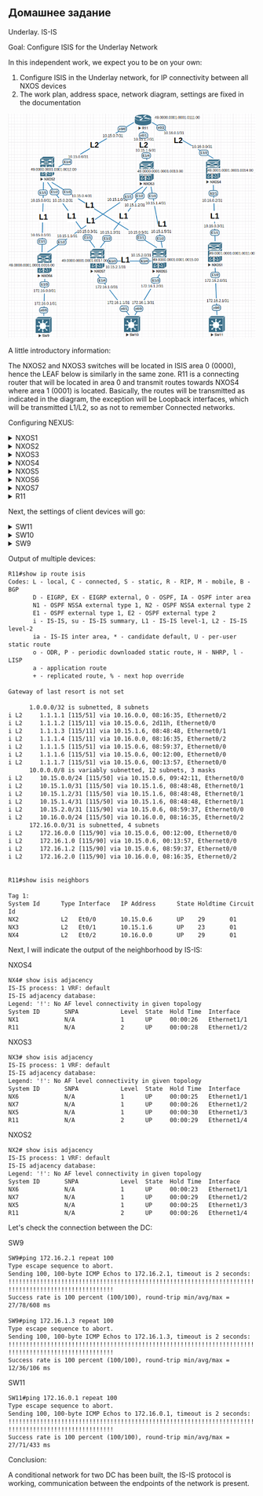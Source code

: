 ## Домашнее задание

Underlay. IS-IS

Goal: Configure ISIS for the Underlay Network

In this independent work, we expect you to be on your own:

1. Configure ISIS in the Underlay network, for IP connectivity between all NXOS devices
2. The work plan, address space, network diagram, settings are fixed in the documentation

![](./img/Schema.png)

A little introductory information:

The NXOS2 and NXOS3 switches will be located in ISIS area 0 (0000), hence the LEAF below is similarly in the same zone. R11 is a connecting router that will be located in area 0 and transmit routes towards NXOS4 where area 1 (0001) is located.  Basically, the routes will be transmitted as indicated in the diagram, the exception will be Loopback interfaces, which will be transmitted L1/L2, so as not to remember Connected networks.

Configuring NEXUS:

<details>
<summary>NXOS1</summary>
<pre><code>
configure terminal
hostname NX1
!
feature isis
!
router isis 1
  net 49.0001.0001.0001.0011.00
  is-type level-1
  log-adjacency-changes
!
no ip domain-lookup
!
interface Ethernet1/1
  no switchport
  ip address 10.16.0.3/31
  isis network point-to-point
  isis circuit-type level-1
  ip router isis 1
  no shutdown
!
interface Ethernet1/2
  no switchport
  ip address 172.16.2.0/31
  default isis passive-interface 
  isis network point-to-point
  isis circuit-type level-1
  ip router isis 1
  no shutdown
!
interface loopback0
  ip address 1.1.1.1/32
  isis circuit-type level-1
  ip router isis 1
!
end
copy run star
</code></pre>
</details>

<details>
<summary>NXOS2</summary>
<pre><code>
configure terminal
hostname NX2
!
feature isis
!
router isis 1
  net 49.0000.0001.0001.0012.00
  distribute level-1 into level-2 all
  summary-address 10.15.0.0/24 level-1-2
  is-type level-1-2
  log-adjacency-changes
!
no ip domain-lookup
!
interface Ethernet1/1
  no switchport
  ip address 10.15.0.0/31
  isis network point-to-point
  isis circuit-type level-1
  ip router isis 1
  no shutdown
!
interface Ethernet1/2
  no switchport
  ip address 10.15.0.2/31
  isis network point-to-point
  isis circuit-type level-1
  ip router isis 1
  no shutdown
!
interface Ethernet1/3
  no switchport
  ip address 10.15.0.4/31
  isis network point-to-point
  isis circuit-type level-1
  ip router isis 1
  no shutdown
!
interface Ethernet1/4
  no switchport
  ip address 10.15.0.6/31
  isis network point-to-point
  isis circuit-type level-2
  ip router isis 1
  no shutdown
!
interface loopback0
  ip address 1.1.1.2/32
  isis circuit-type level-2
  ip router isis 1
!
end
copy run star
</code></pre>
</details>

<details>
<summary>NXOS3</summary>
<pre><code>
configure terminal 
hostname NX3
!
feature isis
!
router isis 1
  net 49.0000.0001.0001.0013.00
  is-type level-1-2
  distribute level-1 into level-2 all
  summary-address 10.15.1.0/24 level-1-2
  log-adjacency-changes
!
no ip domain-lookup
!
interface Ethernet1/1
  no switchport
  ip address 10.15.1.0/31
  isis network point-to-point
  isis circuit-type level-1
  ip router isis 1
  no shutdown
!
interface Ethernet1/2
  no switchport
  ip address 10.15.1.2/31
  isis network point-to-point
  isis circuit-type level-1
  ip router isis 1
  no shutdown
!
interface Ethernet1/3
  no switchport
  ip address 10.15.1.4/31
  isis network point-to-point
  isis circuit-type level-1
  ip router isis 1
  no shutdown
!
interface Ethernet1/4
  no switchport
  ip address 10.15.1.6/31
  isis network point-to-point
  isis circuit-type level-2
  ip router isis 1
  no shutdown
!
interface loopback0
  ip address 1.1.1.3/32
  isis circuit-type level-2
  ip router isis 1
!
end
copy run star
</code></pre>
</details>

<details>
<summary>NXOS4</summary>
<pre><code>
configure terminal
hostname NX4
!
no feature isis
feature isis
!
router isis 1
  net 49.0001.0001.0001.0014.00
  distribute level-1 into level-2 all
  summary-address 10.16.0.0/24 level-1-2
  is-type level-1-2
  log-adjacency-changes
!
no ip domain-lookup
!
interface Ethernet1/1
  no switchport
  ip address 10.16.0.2/31
  isis network point-to-point
  isis circuit-type level-1
  ip router isis 1
  no shutdown
!
interface Ethernet1/2
  no switchport
  ip address 10.16.0.0/31
  isis network point-to-point
  isis circuit-type level-2
  ip router isis 1
  no shutdown
!
interface loopback0
  ip address 1.1.1.4/32
  isis circuit-type level-1
  ip router isis 1
!
end
copy run star
</code></pre>
</details>

<details>
<summary>NXOS5</summary>
<pre><code>
configure terminal 
hostname NX5
!
no feature isis
feature isis
!
router isis 1
  net 49.0000.0001.0001.0015.00
  is-type level-1
  log-adjacency-changes
!
ip domain-lookup
!
interface Ethernet1/1
  no switchport
  ip address 10.15.0.5/31
  isis network point-to-point
  isis circuit-type level-1
  ip router isis 1
  no shutdown
!
interface Ethernet1/2
  no switchport
  ip address 10.15.1.5/31
  isis network point-to-point
  isis circuit-type level-1
  ip router isis 1
  no shutdown
!
interface Ethernet1/3
  no switchport
  ip address 172.16.1.2/31
  default isis passive-interface 
  isis network point-to-point
  isis circuit-type level-1
  ip router isis 1
  no shutdown
!
interface Ethernet1/4
  no switchport
  ip address 10.15.2.0/31
  isis network point-to-point
  isis circuit-type level-1
  ip router isis 1
  no shutdown
!
interface loopback0
  ip address 1.1.1.5/32
  isis circuit-type level-1
  ip router isis 1
!
end
copy run star 
</code></pre>
</details>

<details>
<summary>NXOS6</summary>
<pre><code>
configure terminal
hostname NX6
!
no feature isis
feature isis
!
router isis 1
  net 49.0000.0001.0001.0016.00
  is-type level-1
  log-adjacency-changes
!
no ip domain-lookup
!
interface Ethernet1/1
  no switchport
  ip address 10.15.0.1/31
  isis network point-to-point
  isis circuit-type level-1
  ip router isis 1
  no shutdown
!
interface Ethernet1/2
  no switchport
  ip address 10.15.1.1/31
  isis network point-to-point
  isis circuit-type level-1
  ip router isis 1
  no shutdown
!
interface Ethernet1/3
  no switchport
  ip address 172.16.0.0/31
  default isis passive-interface 
  isis network point-to-point
  isis circuit-type level-1
  ip router isis 1
  no shutdown
!
interface loopback0
  ip address 1.1.1.6/32
  isis circuit-type level-1-2
  ip router isis 1
!
end
copy run star 
</code></pre>
</details>

<details>
<summary>NXOS7</summary>
<pre><code>
configure terminal
hostname NX7
!
no feature isis
feature isis
!
router isis 1
  net 49.0000.0001.0001.0017.00
  is-type level-1
  log-adjacency-changes
!
no ip domain-lookup
!
interface Ethernet1/1
  no switchport
  ip address 10.15.0.3/31
  isis network point-to-point
  isis circuit-type level-1
  ip router isis 1
  no shutdown
!
interface Ethernet1/2
  no switchport
  ip address 10.15.1.3/31
  isis network point-to-point
  isis circuit-type level-1
  ip router isis 1
  no shutdown
!
interface Ethernet1/3
  no switchport
  ip address 10.15.2.1/31
  isis network point-to-point
  isis circuit-type level-1
  ip router isis 1
  no shutdown
!
interface Ethernet1/4
  no switchport
  ip address 172.16.1.0/31
  default isis passive-interface
  isis network point-to-point
  isis circuit-type level-1
  ip router isis 1
  no shutdown
!
interface loopback0
  ip address 1.1.1.7/32
  isis circuit-type level-1
  ip router isis 1
!
end
copy run star 
</code></pre>
</details>

<details>
<summary>R11</summary>
<pre><code>
enable
configure terminal
!
hostname R11
!
no ip domain lookup
!
interface Loopback0
 no shutdown
 ip address 1.1.1.11 255.255.255.255
 ip router isis 1
 isis circuit-type level-2-only
!
interface Ethernet0/0
 no shutdown
 ip address 10.15.0.7 255.255.255.254
 ip router isis 1
 isis circuit-type level-2-only
 isis network point-to-point 
!
interface Ethernet0/1
 no shutdown
 ip address 10.15.1.7 255.255.255.254
 ip router isis 1
 isis circuit-type level-2-only
 isis network point-to-point 
!
interface Ethernet0/2
 no shutdown
 ip address 10.16.0.1 255.255.255.254
 ip router isis 1
 isis circuit-type level-2-only
 isis network point-to-point 
!
interface Ethernet0/3
 no shutdown
 no ip address
 shutdown
!
router isis 1
 net 49.0000.0001.0001.0111.00
 is-type level-2-only
 metric-style wide
 log-adjacency-changes
!
line con 0
 exec-timeout 0 0
!
end
copy run star 
</code></pre>
</details>

Next, the settings of client devices will go:

<details>
<summary>SW11</summary>
<pre><code>
enable
configure terminal
!
host SW11
line con 0
exec-t 0 0
exit
no ip domain loo
!
interface e0/0
no sw
ip addr 172.16.2.1 255.255.255.254
duplex full
no sh
exit
!
ip route 0.0.0.0 0.0.0.0 172.16.2.0 
end
wr
</code></pre>
</details>

<details>
<summary>SW10</summary>
<pre><code>
enable
configure terminal
!
host SW10
line con 0
exec-t 0 0
exit
no ip domain loo
!
interface e0/0
no sw
ip addr 172.16.1.3 255.255.255.254
duplex full
no sh
exit
!
interface e0/1
no sw
ip addr 172.16.1.1 255.255.255.254
duplex full
no sh
exit
!
ip sla 1
icmp-echo 172.16.1.2 source-interface e0/0
frequency 10
ip sla schedule 1 start-time now life forever 
track 1 ip sla 1 reachability
ip route 0.0.0.0 0.0.0.0 172.16.1.2 track 1
!
ip route 0.0.0.0 0.0.0.0 172.16.1.0 10
end
wr
</code></pre>
</details>

<details>
<summary>SW9</summary>
<pre><code>
enable
configure terminal
!
host SW9
line con 0
exec-t 0 0
exit
no ip domain loo
!
interface e0/0
no sw
ip addr 172.16.0.1 255.255.255.254
duplex full
no sh
exit
!
ip route 0.0.0.0 0.0.0.0 172.16.0.0 
end
wr
</code></pre>
</details>

Output of multiple devices:

```
R11#show ip route isis 
Codes: L - local, C - connected, S - static, R - RIP, M - mobile, B - BGP
       D - EIGRP, EX - EIGRP external, O - OSPF, IA - OSPF inter area 
       N1 - OSPF NSSA external type 1, N2 - OSPF NSSA external type 2
       E1 - OSPF external type 1, E2 - OSPF external type 2
       i - IS-IS, su - IS-IS summary, L1 - IS-IS level-1, L2 - IS-IS level-2
       ia - IS-IS inter area, * - candidate default, U - per-user static route
       o - ODR, P - periodic downloaded static route, H - NHRP, l - LISP
       a - application route
       + - replicated route, % - next hop override

Gateway of last resort is not set

      1.0.0.0/32 is subnetted, 8 subnets
i L2     1.1.1.1 [115/51] via 10.16.0.0, 08:16:35, Ethernet0/2
i L2     1.1.1.2 [115/11] via 10.15.0.6, 2d11h, Ethernet0/0
i L2     1.1.1.3 [115/11] via 10.15.1.6, 08:48:48, Ethernet0/1
i L2     1.1.1.4 [115/11] via 10.16.0.0, 08:16:35, Ethernet0/2
i L2     1.1.1.5 [115/51] via 10.15.0.6, 08:59:37, Ethernet0/0
i L2     1.1.1.6 [115/51] via 10.15.0.6, 00:12:00, Ethernet0/0
i L2     1.1.1.7 [115/51] via 10.15.0.6, 00:13:57, Ethernet0/0
      10.0.0.0/8 is variably subnetted, 12 subnets, 3 masks
i L2     10.15.0.0/24 [115/50] via 10.15.0.6, 09:42:11, Ethernet0/0
i L2     10.15.1.0/31 [115/50] via 10.15.1.6, 08:48:48, Ethernet0/1
i L2     10.15.1.2/31 [115/50] via 10.15.1.6, 08:48:48, Ethernet0/1
i L2     10.15.1.4/31 [115/50] via 10.15.1.6, 08:48:48, Ethernet0/1
i L2     10.15.2.0/31 [115/90] via 10.15.0.6, 08:59:37, Ethernet0/0
i L2     10.16.0.0/24 [115/50] via 10.16.0.0, 08:16:35, Ethernet0/2
      172.16.0.0/31 is subnetted, 4 subnets
i L2     172.16.0.0 [115/90] via 10.15.0.6, 00:12:00, Ethernet0/0
i L2     172.16.1.0 [115/90] via 10.15.0.6, 00:13:57, Ethernet0/0
i L2     172.16.1.2 [115/90] via 10.15.0.6, 08:59:37, Ethernet0/0
i L2     172.16.2.0 [115/90] via 10.16.0.0, 08:16:35, Ethernet0/2


R11#show isis neighbors 

Tag 1:
System Id      Type Interface   IP Address      State Holdtime Circuit Id
NX2            L2   Et0/0       10.15.0.6       UP    29       01
NX3            L2   Et0/1       10.15.1.6       UP    23       01
NX4            L2   Et0/2       10.16.0.0       UP    29       01
```

Next, I will indicate the output of the neighborhood by IS-IS:

NXOS4

```
NX4# show isis adjacency 
IS-IS process: 1 VRF: default
IS-IS adjacency database:
Legend: '!': No AF level connectivity in given topology
System ID       SNPA            Level  State  Hold Time  Interface
NX1             N/A             1      UP     00:00:26   Ethernet1/1
R11             N/A             2      UP     00:00:28   Ethernet1/2
```

NXOS3

```
NX3# show isis adjacency 
IS-IS process: 1 VRF: default
IS-IS adjacency database:
Legend: '!': No AF level connectivity in given topology
System ID       SNPA            Level  State  Hold Time  Interface
NX6             N/A             1      UP     00:00:25   Ethernet1/1
NX7             N/A             1      UP     00:00:26   Ethernet1/2
NX5             N/A             1      UP     00:00:30   Ethernet1/3
R11             N/A             2      UP     00:00:29   Ethernet1/4
```

NXOS2

```
NX2# show isis adjacency 
IS-IS process: 1 VRF: default
IS-IS adjacency database:
Legend: '!': No AF level connectivity in given topology
System ID       SNPA            Level  State  Hold Time  Interface
NX6             N/A             1      UP     00:00:23   Ethernet1/1
NX7             N/A             1      UP     00:00:29   Ethernet1/2
NX5             N/A             1      UP     00:00:25   Ethernet1/3
R11             N/A             2      UP     00:00:26   Ethernet1/4
```

Let's check the connection between the DC:

SW9

```
SW9#ping 172.16.2.1 repeat 100
Type escape sequence to abort.
Sending 100, 100-byte ICMP Echos to 172.16.2.1, timeout is 2 seconds:
!!!!!!!!!!!!!!!!!!!!!!!!!!!!!!!!!!!!!!!!!!!!!!!!!!!!!!!!!!!!!!!!!!!!!!
!!!!!!!!!!!!!!!!!!!!!!!!!!!!!!
Success rate is 100 percent (100/100), round-trip min/avg/max = 27/78/608 ms

SW9#ping 172.16.1.3 repeat 100
Type escape sequence to abort.
Sending 100, 100-byte ICMP Echos to 172.16.1.3, timeout is 2 seconds:
!!!!!!!!!!!!!!!!!!!!!!!!!!!!!!!!!!!!!!!!!!!!!!!!!!!!!!!!!!!!!!!!!!!!!!
!!!!!!!!!!!!!!!!!!!!!!!!!!!!!!
Success rate is 100 percent (100/100), round-trip min/avg/max = 12/36/106 ms
```

SW11

```
SW11#ping 172.16.0.1 repeat 100
Type escape sequence to abort.
Sending 100, 100-byte ICMP Echos to 172.16.0.1, timeout is 2 seconds:
!!!!!!!!!!!!!!!!!!!!!!!!!!!!!!!!!!!!!!!!!!!!!!!!!!!!!!!!!!!!!!!!!!!!!!
!!!!!!!!!!!!!!!!!!!!!!!!!!!!!!
Success rate is 100 percent (100/100), round-trip min/avg/max = 27/71/433 ms
```

Conclusion:

A conditional network for two DC has been built, the IS-IS protocol is working, communication between the endpoints of the network is present.
